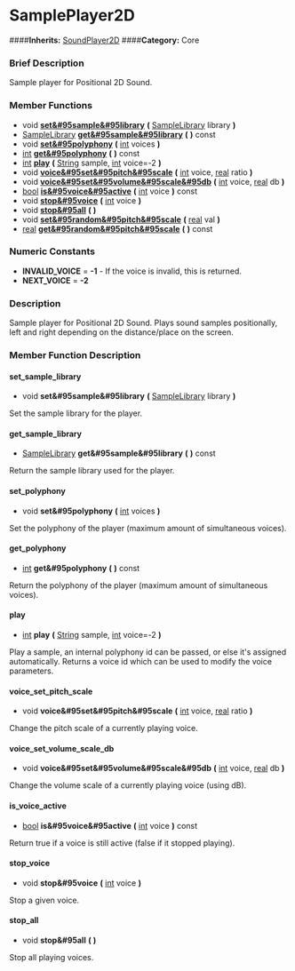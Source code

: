 #  SamplePlayer2D  
####**Inherits:** [SoundPlayer2D](class_soundplayer2d)
####**Category:** Core

###  Brief Description  
Sample player for Positional 2D Sound.

###  Member Functions 
  * void  **[set&#95sample&#95library](#set_sample_library)**  **(** [SampleLibrary](class_samplelibrary) library  **)**
  * [SampleLibrary](class_samplelibrary)  **[get&#95sample&#95library](#get_sample_library)**  **(** **)** const
  * void  **[set&#95polyphony](#set_polyphony)**  **(** [int](class_int) voices  **)**
  * [int](class_int)  **[get&#95polyphony](#get_polyphony)**  **(** **)** const
  * [int](class_int)  **[play](#play)**  **(** [String](class_string) sample, [int](class_int) voice=-2  **)**
  * void  **[voice&#95set&#95pitch&#95scale](#voice_set_pitch_scale)**  **(** [int](class_int) voice, [real](class_real) ratio  **)**
  * void  **[voice&#95set&#95volume&#95scale&#95db](#voice_set_volume_scale_db)**  **(** [int](class_int) voice, [real](class_real) db  **)**
  * [bool](class_bool)  **[is&#95voice&#95active](#is_voice_active)**  **(** [int](class_int) voice  **)** const
  * void  **[stop&#95voice](#stop_voice)**  **(** [int](class_int) voice  **)**
  * void  **[stop&#95all](#stop_all)**  **(** **)**
  * void  **[set&#95random&#95pitch&#95scale](#set_random_pitch_scale)**  **(** [real](class_real) val  **)**
  * [real](class_real)  **[get&#95random&#95pitch&#95scale](#get_random_pitch_scale)**  **(** **)** const

###  Numeric Constants  
  * **INVALID_VOICE** = **-1** - If the voice is invalid, this is returned.
  * **NEXT_VOICE** = **-2**

###  Description  
Sample player for Positional 2D Sound. Plays sound samples positionally, left and right depending on the distance/place on the screen.

###  Member Function Description  

#### <a name="set_sample_library">set_sample_library</a>
  * void  **set&#95sample&#95library**  **(** [SampleLibrary](class_samplelibrary) library  **)**

Set the sample library for the player.

#### <a name="get_sample_library">get_sample_library</a>
  * [SampleLibrary](class_samplelibrary)  **get&#95sample&#95library**  **(** **)** const

Return the sample library used for the player.

#### <a name="set_polyphony">set_polyphony</a>
  * void  **set&#95polyphony**  **(** [int](class_int) voices  **)**

Set the polyphony of the player (maximum amount of simultaneous voices).

#### <a name="get_polyphony">get_polyphony</a>
  * [int](class_int)  **get&#95polyphony**  **(** **)** const

Return the polyphony of the player (maximum amount of simultaneous voices).

#### <a name="play">play</a>
  * [int](class_int)  **play**  **(** [String](class_string) sample, [int](class_int) voice=-2  **)**

Play a sample, an internal polyphony id can be passed, or else it's assigned automatically. Returns a voice id which can be used to modify the voice parameters.

#### <a name="voice_set_pitch_scale">voice_set_pitch_scale</a>
  * void  **voice&#95set&#95pitch&#95scale**  **(** [int](class_int) voice, [real](class_real) ratio  **)**

Change the pitch scale of a currently playing voice.

#### <a name="voice_set_volume_scale_db">voice_set_volume_scale_db</a>
  * void  **voice&#95set&#95volume&#95scale&#95db**  **(** [int](class_int) voice, [real](class_real) db  **)**

Change the volume scale of a currently playing voice (using dB).

#### <a name="is_voice_active">is_voice_active</a>
  * [bool](class_bool)  **is&#95voice&#95active**  **(** [int](class_int) voice  **)** const

Return true if a voice is still active (false if it stopped playing).

#### <a name="stop_voice">stop_voice</a>
  * void  **stop&#95voice**  **(** [int](class_int) voice  **)**

Stop a given voice.

#### <a name="stop_all">stop_all</a>
  * void  **stop&#95all**  **(** **)**

Stop all playing voices.
